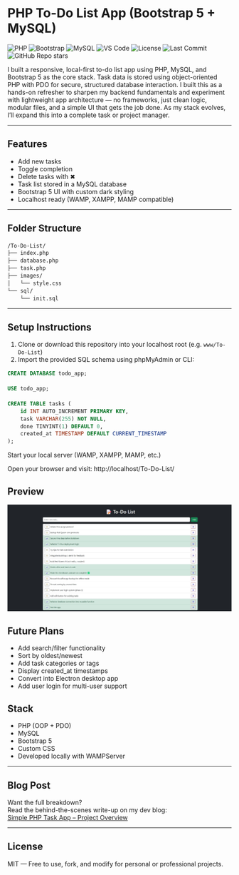 # PHP To-Do List App (Bootstrap 5 + MySQL)

![PHP](https://img.shields.io/badge/Built%20With-PHP-blue?logo=php)
![Bootstrap](https://img.shields.io/badge/Frontend-Bootstrap%205-purple?logo=bootstrap)
![MySQL](https://img.shields.io/badge/Database-MySQL-orange?logo=mysql)
![VS Code](https://img.shields.io/badge/Editor-VS%20Code-blue?logo=visualstudiocode)
![License](https://img.shields.io/github/license/gakusei-desu/php-todo-list-app)
![Last Commit](https://img.shields.io/github/last-commit/gakusei-desu/php-todo-list-app)
![GitHub Repo stars](https://img.shields.io/github/stars/gakusei-desu/php-todo-list-app?style=social)


I built a responsive, local-first to-do list app using PHP, MySQL, and Bootstrap 5 as the core stack. Task data is stored using object-oriented PHP with PDO for secure, structured database interaction. I built this as a hands-on refresher to sharpen my backend fundamentals and experiment with lightweight app architecture — no frameworks, just clean logic, modular files, and a simple UI that gets the job done. As my stack evolves, I’ll expand this into a complete task or project manager.

---

## Features

- Add new tasks  
- Toggle completion  
- Delete tasks with ✖  
- Task list stored in a MySQL database  
- Bootstrap 5 UI with custom dark styling  
- Localhost ready (WAMP, XAMPP, MAMP compatible)

---

## Folder Structure
```bash
/To-Do-List/
├── index.php
├── database.php
├── task.php
├── images/
│   └── style.css
└── sql/
    └── init.sql
```

---

## Setup Instructions

1. Clone or download this repository into your localhost root (e.g. `www/To-Do-List`)
2. Import the provided SQL schema using phpMyAdmin or CLI:

```sql
CREATE DATABASE todo_app;

USE todo_app;

CREATE TABLE tasks (
    id INT AUTO_INCREMENT PRIMARY KEY,
    task VARCHAR(255) NOT NULL,
    done TINYINT(1) DEFAULT 0,
    created_at TIMESTAMP DEFAULT CURRENT_TIMESTAMP
);
```
Start your local server (WAMP, XAMPP, MAMP, etc.)

Open your browser and visit:
http://localhost/To-Do-List/

## Preview
![To-Do List App Preview](images/To-Do-List-App.jpg)

## Future Plans
- Add search/filter functionality
- Sort by oldest/newest
- Add task categories or tags
- Display created_at timestamps
- Convert into Electron desktop app
- Add user login for multi-user support

## Stack
- PHP (OOP + PDO)
- MySQL 
- Bootstrap 5
- Custom CSS 
- Developed locally with WAMPServer

---

## Blog Post

Want the full breakdown?  
Read the behind-the-scenes write-up on my dev blog:  
[Simple PHP Task App – Project Overview](https://atypicaltinkerer.dev/simple-php-task-app/)

---

## License
MIT — Free to use, fork, and modify for personal or professional projects.
